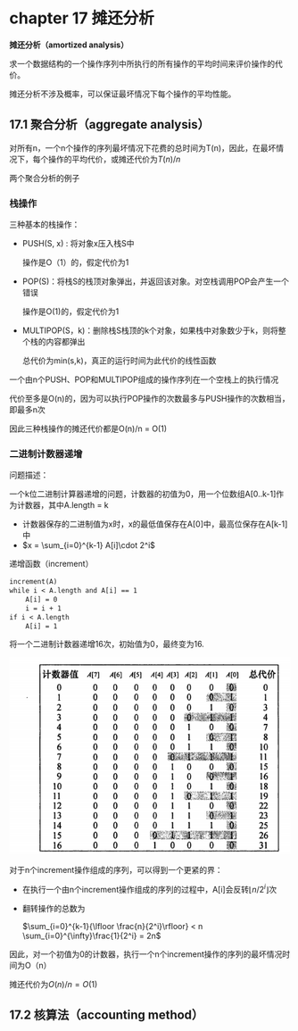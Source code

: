 # chapter 17 摊还分析

**摊还分析（amortized analysis）**

求一个数据结构的一个操作序列中所执行的所有操作的平均时间来评价操作的代价。

摊还分析不涉及概率，可以保证最坏情况下每个操作的平均性能。

## 17.1 聚合分析（aggregate analysis）

对所有n，一个n个操作的序列最坏情况下花费的总时间为T(n)，因此，在最坏情况下，每个操作的平均代价，或摊还代价为$T(n)/n$

两个聚合分析的例子

### 栈操作

三种基本的栈操作：

- PUSH(S, x) : 将对象x压入栈S中

  操作是O（1）的，假定代价为1

- POP(S)：将栈S的栈顶对象弹出，并返回该对象。对空栈调用POP会产生一个错误

  操作是O(1)的，假定代价为1

- MULTIPOP(S，k)：删除栈S栈顶的k个对象，如果栈中对象数少于k，则将整个栈的内容都弹出

  总代价为min(s,k)，真正的运行时间为此代价的线性函数

一个由n个PUSH、POP和MULTIPOP组成的操作序列在一个空栈上的执行情况

代价至多是O(n)的，因为可以执行POP操作的次数最多与PUSH操作的次数相当，即最多n次

因此三种栈操作的摊还代价都是O(n)/n = O(1)

###  二进制计数器递增

问题描述：

一个k位二进制计算器递增的问题，计数器的初值为0，用一个位数组A[0..k-1]作为计数器，其中A.length = k

- 计数器保存的二进制值为x时，x的最低值保存在A[0]中，最高位保存在A[k-1]中
- $x = \sum_{i=0}^{k-1} A[i]\cdot 2^i$

递增函数（increment）

```
increment(A)
while i < A.length and A[i] == 1
	A[i] = 0
	i = i + 1
if i < A.length
	A[i] = 1
```

将一个二进制计数器递增16次，初始值为0，最终变为16.

![image-20231121145917982](./assets/image-20231121145917982.png)

对于n个increment操作组成的序列，可以得到一个更紧的界：

- 在执行一个由n个increment操作组成的序列的过程中，A[i]会反转$\lfloor n/2^i \rfloor$次

- 翻转操作的总数为

  $\sum_{i=0}^{k-1}{\lfloor \frac{n}{2^i}\rfloor} < n \sum_{i=0}^{\infty}\frac{1}{2^i} = 2n$

因此，对一个初值为0的计数器，执行一个n个increment操作的序列的最坏情况时间为O（n）

摊还代价为$O(n)/n = O(1)$

## 17.2 核算法（accounting method）



